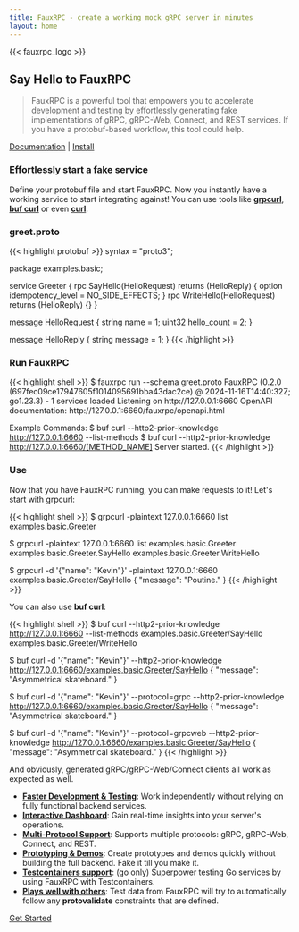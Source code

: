 ```yaml
---
title: FauxRPC - create a working mock gRPC server in minutes
layout: home
---
```

{{< fauxrpc_logo >}}

## Say Hello to FauxRPC

> FauxRPC is a powerful tool that empowers you to accelerate development and testing by effortlessly generating fake implementations of gRPC, gRPC-Web, Connect, and REST services. If you have a protobuf-based workflow, this tool could help.

[Documentation](docs/intro/) | [Install](docs/install/)

### Effortlessly start a fake service

Define your protobuf file and start FauxRPC. Now you instantly have a working service to start integrating against! You can use tools like **[grpcurl](https://github.com/fullstorydev/grpcurl)**, **[buf curl](https://buf.build/docs/reference/cli/buf/curl/)** or even **[curl](https://curl.se/)**.

<div class="responsive-code-blocks">
  <div class="code-block-item">
    <h3>greet.proto</h3>
    {{< highlight protobuf >}}
syntax = "proto3";

package examples.basic;

service Greeter {
  rpc SayHello(HelloRequest) returns (HelloReply) {
    option idempotency_level = NO_SIDE_EFFECTS;
  }
  rpc WriteHello(HelloRequest) returns (HelloReply) {}
}

message HelloRequest {
  string name = 1;
  uint32 hello_count = 2;
}

message HelloReply {
  string message = 1;
}
{{< /highlight >}}
  </div>
  <div class="code-block-item">
    <h3>Run FauxRPC</h3>
    {{< highlight shell >}}
$ fauxrpc run --schema greet.proto
FauxRPC (0.2.0 (697fec09ce17947605f1014095691bba43dac2ce) @ 2024-11-16T14:40:32Z; go1.23.3) - 1 services loaded
Listening on http://127.0.0.1:6660
OpenAPI documentation: http://127.0.0.1:6660/fauxrpc/openapi.html

Example Commands:
$ buf curl --http2-prior-knowledge http://127.0.0.1:6660 --list-methods
$ buf curl --http2-prior-knowledge http://127.0.0.1:6660/[METHOD_NAME]
Server started.
{{< /highlight >}}
  </div>
  <div class="code-block-item">
    <h3>Use</h3>
    <p>Now that you have FauxRPC running, you can make requests to it! Let's start with grpcurl:</p>
    {{< highlight shell >}}
$ grpcurl -plaintext 127.0.0.1:6660 list
examples.basic.Greeter

$ grpcurl -plaintext 127.0.0.1:6660 list examples.basic.Greeter
examples.basic.Greeter.SayHello
examples.basic.Greeter.WriteHello

$ grpcurl -d '{"name": "Kevin"}' -plaintext 127.0.0.1:6660 examples.basic.Greeter/SayHello
{
  "message": "Poutine."
}
{{< /highlight >}}
    <p>You can also use <strong>buf curl</strong>:</p>
    {{< highlight shell >}}
$ buf curl --http2-prior-knowledge http://127.0.0.1:6660 --list-methods
examples.basic.Greeter/SayHello
examples.basic.Greeter/WriteHello

$ buf curl -d '{"name": "Kevin"}' --http2-prior-knowledge http://127.0.0.1:6660/examples.basic.Greeter/SayHello
{
  "message": "Asymmetrical skateboard."
}

$ buf curl -d '{"name": "Kevin"}' --protocol=grpc --http2-prior-knowledge http://127.0.0.1:6660/examples.basic.Greeter/SayHello
{
  "message": "Asymmetrical skateboard."
}

$ buf curl -d '{"name": "Kevin"}' --protocol=grpcweb --http2-prior-knowledge http://127.0.0.1:6660/examples.basic.Greeter/SayHello
{
  "message": "Asymmetrical skateboard."
}
{{< /highlight >}}
    <p>And obviously, generated gRPC/gRPC-Web/Connect clients all work as expected as well.</p>
  </div>
</div>

*   [**Faster Development & Testing**](docs/intro/): Work independently without relying on fully functional backend services.
*   [**Interactive Dashboard**](docs/server/dashboard/): Gain real-time insights into your server's operations.
*   [**Multi-Protocol Support**](/docs/server/multi-protocol-support/): Supports multiple protocols: gRPC, gRPC-Web, Connect, and REST.
*   [**Prototyping & Demos**](docs/workflow/): Create prototypes and demos quickly without building the full backend. Fake it till you make it.
*   [**Testcontainers support**](docs/testcontainers/): (go only) Superpower testing Go services by using FauxRPC with Testcontainers.
*   [**Plays well with others**](/docs/protovalidate/): Test data from FauxRPC will try to automatically follow any **protovalidate** constraints that are defined.

[Get Started](docs/intro/)
